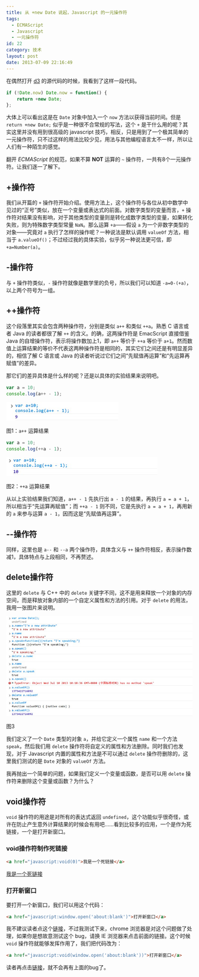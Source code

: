 ```yaml
---
title: 从 +new Date 说起，Javascript 的一元操作符
tags:
  - ECMAScript
  - Javascript
  - 一元操作符
id: 22
category: 技术
layout: post
date: 2013-07-09 22:16:49
---
```


在偶然打开 [d3](http://d3js.org)  的源代码的时候，我看到了这样一段代码。

```js
if (!Date.now) Date.now = function() {
    return +new Date;
};
```

大体上可以看出这是在 `Date` 对象中加入一个 `now` 方法以获得当前时间。但是 `return +new Date;` 似乎是一种很不合常规的写法，这个 `+` 是干什么用的呢？其实这里并没有用到很高级的 javascript 技巧，相反，只是用到了一个极其简单的一元操作符，只不过这样的用法比较少见，用法与其他编程语言太不一样，所以让人们有一种陌生的感觉。

翻开 _ECMAScript_ 的规范，如果不算 **NOT** 运算的 `~` 操作符，一共有8个一元操作符。让我们逐一了解下。

## +操作符

我们从开篇的 `+` 操作符开始介绍。使用方法上，这个操作符与各位从初中数学中见过的“正号”类似，放在一个变量或表达式的前面。对数字类型的变量而言，`+` 操作符对结果没有影响，对于其他类型的变量则是转化成数字类型的变量，如果转化失败，则为特殊数字类型常量 `NaN`。那么运算 `+a`——假设 `a` 为一个非数字类型的对象——究竟对 `a` 执行了怎样的操作呢？一种说法是默认调用 `valueOf` 方法，相当于 `a.valueOf()`；不过经过我的具体实验，似乎另一种说法更可信，即 `+a=Number(a)`。

## -操作符

与 `+` 操作符类似，`-` 操作符就像是数学里的负号，所以我们可以知道 `-a=0-(+a)`，以上两个符号为一组。

## ++操作符

这个段落里其实会包含两种操作符，分别是类似 `a++` 和类似 `++a`。熟悉 C 语言或者 Java 的读者都很了解 `++` 的含义。的确，这两操作符是 EmacScript 直接借鉴 Java 的自增操作符，表示将操作数加上1，即 `a++` 等价于 `++a` 等价于 `a+1`。然而数值上运算结果的等价不代表这两种操作符是相同的，其实它们之间还是有明显差异的，相信了解 C 语言或 Java 的读者听说过它们之间“先赋值再运算”和“先运算再赋值”的差异。

那它们的差异具体是什么样的呢？还是以具体的实验结果来说明吧。

```js
var a = 10;
console.log(a++ - 1);
```

![](./unaryoperator/result1.jpg)
<p class="captain">图1：<code>a++</code> 运算结果</p>

```js
var a = 10;
console.log(++a - 1);
```

![](./unaryoperator/result2.jpg)
<p class="captain">图2：<code>++a</code> 运算结果</p>

从以上实验结果我们知道，`a++ - 1` 先执行出 `a - 1` 的结果，再执行 `a = a + 1`，所以相当于“先运算再赋值”；而 `++a - 1` 则不同，它是先执行 `a = a + 1`，再用新的 `a` 来参与运算 `a - 1`，因而这是“先赋值再运算”。

## --操作符

同样，这里也是 `a--` 和 `--a` 两个操作符，具体含义与 `++` 操作符相反，表示操作数减1，具体特点与上段相同，不再赘述。

## delete操作符

这里的 `delete` 与 C++ 中的 `delete` 关键字不同，这不是用来释放一个对象的内存空间，而是释放对象内部的一个自定义属性和方法的引用。对于 `delete` 的用法，我用一张图片来说明。

![](./unaryoperator/result3.jpg)
<p class="captain">图3</p>

我们定义了一个 `Date` 类型的对象 `a`，并给它定义一个属性 `name` 和一个方法 `speak`，然后我们用 `delete` 操作符将自定义的属性和方法删除。同时我们也发现，对于 Javascript 内置的属性和方法是不可以通过 `delete` 操作符删除的，这里我们测试的是 `Date` 对象的 `valueOf` 方法。

我再抛出一个简单的问题，如果我们定义一个变量或函数，是否可以用 `delete` 操作符来删除这个变量或函数？为什么？

## void操作符

`void` 操作符的用途是对所有的表达式返回 `undefined`，这个功能似乎很奇怪，或许在防止产生意外计算结果的时候会有用吧……看到比较多的应用，一个是作为死链接，一个是打开新窗口。

### void操作符制作死链接

```html
<a href="javascript:void(0)">我是一个死链接</a>
```

<a href="javascript:void(0)">我是一个死链接</a>

### 打开新窗口

要打开一个新窗口，我们可以用这个代码：

```html
<a href="javascript:window.open('about:blank')">打开新窗口</a>
```

我不建议读者点这个<a href="javascript:window.open('about:blank')">链接</a>，不过我测试下来，chrome 浏览器是对这个问题做了处理，如果你是想故意测试这个 bug，请换 IE 浏览器来点击前面的链接。这个时候 `void` 操作符就能够发挥作用了，我们把代码改为：

```html
<a href="javascript:void(window.open('about:blank'))">打开新窗口</a>
```

读者再点击<a href="javascript:void(window.open('about:blank'))">链接</a>，就不会再有上面的bug了。
